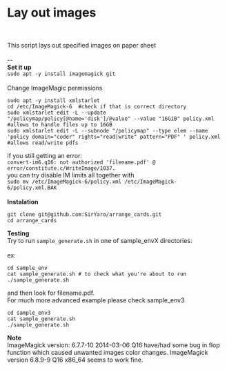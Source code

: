 # Lay out images<BR>
<BR>

This script lays out specified images on paper sheet<BR>
<BR>
--<BR>
**Set it up**<BR>
`sudo apt -y install imagemagick git`<BR>
<BR>
Change ImageMagic permissions<BR>
```
sudo apt -y install xmlstarlet
cd /etc/ImageMagick-6  #check if that is correct directory
sudo xmlstarlet edit -L --update "/policymap/policy[@name='disk']/@value" --value "16GiB" policy.xml  #allows to handle files up to 16GB
sudo xmlstarlet edit -L --subnode "/policymap" --type elem --name 'policy domain="coder" rights="read|write" pattern="PDF" ' policy.xml #allows read/write pdfs
```
if you still getting an error:<BR>
`convert-im6.q16: not authorized 'filename.pdf' @ error/constitute.c/WriteImage/1037.`<BR>
you can try disable IM limits all together with<BR>
`sudo mv /etc/ImageMagick-6/policy.xml /etc/ImageMagick-6/policy.xml.BAK`<BR>
<BR>
**Instalation**<BR>
```
git clone git@github.com:SirYaro/arrange_cards.git
cd arrange_cards
```
**Testing**<br>
Try to run `sample_generate.sh` in one of sample_envX directories:<BR>
<BR>
ex:
```
cd sample_env
cat sample_generate.sh # to check what you're about to run
./sample_generate.sh
```
and then look for filename.pdf.<BR>
For much more advanced example please check sample_env3
```
cd sample_env3
cat sample_generate.sh
./sample_generate.sh
```
 
**Note**<BR>
ImageMagick version: 6.7.7-10 2014-03-06 Q16 have/had some bug in flop function which caused unwanted images color changes. ImageMagick version 6.8.9-9 Q16 x86_64 seems to work fine.
  
